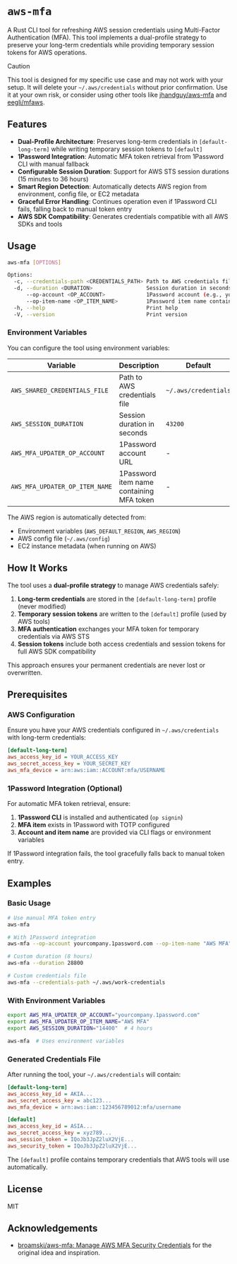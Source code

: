 # `aws-mfa`

A Rust CLI tool for refreshing AWS session credentials using Multi-Factor Authentication (MFA). This tool implements a dual-profile strategy to preserve your long-term credentials while providing temporary session tokens for AWS operations.

> [!CAUTION]
> This tool is designed for my specific use case and may not work with your setup. It will delete your `~/.aws/credentials` without prior confirmation. Use it at your own risk, or consider using other tools like [jhandguy/aws-mfa](https://github.com/jhandguy/aws-mfa) and [eegli/mfaws](https://github.com/eegli/mfaws).

## Features

- **Dual-Profile Architecture**: Preserves long-term credentials in `[default-long-term]` while writing temporary session tokens to `[default]`
- **1Password Integration**: Automatic MFA token retrieval from 1Password CLI with manual fallback
- **Configurable Session Duration**: Support for AWS STS session durations (15 minutes to 36 hours)
- **Smart Region Detection**: Automatically detects AWS region from environment, config file, or EC2 metadata
- **Graceful Error Handling**: Continues operation even if 1Password CLI fails, falling back to manual token entry
- **AWS SDK Compatibility**: Generates credentials compatible with all AWS SDKs and tools

## Usage

```bash
aws-mfa [OPTIONS]

Options:
  -c, --credentials-path <CREDENTIALS_PATH> Path to AWS credentials file [env: AWS_SHARED_CREDENTIALS_FILE]
  -d, --duration <DURATION>                 Session duration in seconds [env: AWS_SESSION_DURATION] [default: 43200]
      --op-account <OP_ACCOUNT>             1Password account (e.g., yourcompany.1password.com) [env: AWS_MFA_UPDATER_OP_ACCOUNT]
      --op-item-name <OP_ITEM_NAME>         1Password item name containing MFA token [env: AWS_MFA_UPDATER_OP_ITEM_NAME]
  -h, --help                                Print help
  -V, --version                             Print version
```

### Environment Variables

You can configure the tool using environment variables:

| Variable                       | Description                              | Default              |
| ------------------------------ | ---------------------------------------- | -------------------- |
| `AWS_SHARED_CREDENTIALS_FILE`  | Path to AWS credentials file             | `~/.aws/credentials` |
| `AWS_SESSION_DURATION`         | Session duration in seconds              | `43200`              |
| `AWS_MFA_UPDATER_OP_ACCOUNT`   | 1Password account URL                    | -                    |
| `AWS_MFA_UPDATER_OP_ITEM_NAME` | 1Password item name containing MFA token | -                    |

The AWS region is automatically detected from:

- Environment variables (`AWS_DEFAULT_REGION`, `AWS_REGION`)
- AWS config file (`~/.aws/config`)
- EC2 instance metadata (when running on AWS)

## How It Works

The tool uses a **dual-profile strategy** to manage AWS credentials safely:

1. **Long-term credentials** are stored in the `[default-long-term]` profile (never modified)
2. **Temporary session tokens** are written to the `[default]` profile (used by AWS tools)
3. **MFA authentication** exchanges your MFA token for temporary credentials via AWS STS
4. **Session tokens** include both access credentials and session tokens for full AWS SDK compatibility

This approach ensures your permanent credentials are never lost or overwritten.

## Prerequisites

### AWS Configuration

Ensure you have your AWS credentials configured in `~/.aws/credentials` with long-term credentials:

```ini
[default-long-term]
aws_access_key_id = YOUR_ACCESS_KEY
aws_secret_access_key = YOUR_SECRET_KEY
aws_mfa_device = arn:aws:iam::ACCOUNT:mfa/USERNAME
```

### 1Password Integration (Optional)

For automatic MFA token retrieval, ensure:

1. **1Password CLI** is installed and authenticated (`op signin`)
2. **MFA item** exists in 1Password with TOTP configured
3. **Account and item name** are provided via CLI flags or environment variables

If 1Password integration fails, the tool gracefully falls back to manual token entry.

## Examples

### Basic Usage

```bash
# Use manual MFA token entry
aws-mfa

# With 1Password integration
aws-mfa --op-account yourcompany.1password.com --op-item-name "AWS MFA"

# Custom duration (8 hours)
aws-mfa --duration 28800

# Custom credentials file
aws-mfa --credentials-path ~/.aws/work-credentials
```

### With Environment Variables

```bash
export AWS_MFA_UPDATER_OP_ACCOUNT="yourcompany.1password.com"
export AWS_MFA_UPDATER_OP_ITEM_NAME="AWS MFA"
export AWS_SESSION_DURATION="14400"  # 4 hours

aws-mfa  # Uses environment variables
```

### Generated Credentials File

After running the tool, your `~/.aws/credentials` will contain:

```ini
[default-long-term]
aws_access_key_id = AKIA...
aws_secret_access_key = abc123...
aws_mfa_device = arn:aws:iam::123456789012:mfa/username

[default]
aws_access_key_id = ASIA...
aws_secret_access_key = xyz789...
aws_session_token = IQoJb3JpZ2luX2VjE...
aws_security_token = IQoJb3JpZ2luX2VjE...
```

The `[default]` profile contains temporary credentials that AWS tools will use automatically.

## License

MIT

## Acknowledgements

- [broamski/aws-mfa: Manage AWS MFA Security Credentials](https://github.com/broamski/aws-mfa) for the original idea and inspiration.
